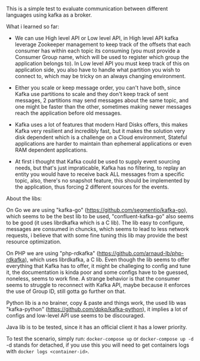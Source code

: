 This is a simple test to evaluate communication between different languages using kafka as a broker.

What i learned so far:
- We can use High level API or Low level API, in High level API kafka leverage Zookeeper management to keep track of the offsets that each consumer has within each topic its consuming (you must provide a Consumer Group name, which will be used to register which group the application belongs to). In Low level API you must keep track of this on application side, you also have to handle what partition you wish to connect to, which may be tricky on an always changing environment.

- Either you scale or keep message order, you can't have both, since Kafka use partitions to scale and they don't keep track of sent messages, 2 partitions may send messages about the same topic, and one might be faster than the other, sometimes making newer messages reach the application before old messages.

- Kafka uses a lot of features that modern Hard Disks offers, this makes Kafka very resilient and incredibly fast, but it makes the solution very disk dependent which is a challenge on a Cloud environment, Stateful applications are harder to maintain than ephemeral applications or even RAM dependent applications.

- At first i thought that Kafka could be used to supply event sourcing needs, but that's just impraticable, Kafka has no filtering, to replay an entity you would have to receive back ALL messages from a specific topic, also, there's no snapshot feature, this should be implemented by the application, thus forcing 2 different sources for the events.

About the libs:

On Go we are using "kafka-go" (https://github.com/segmentio/kafka-go), which seems to be the best lib to be used, "confluent-kafka-go" also seems to be good (it uses librdkafka which is a C lib). The lib easy to configure, messages are consumed in chuncks, which seems to lead to less network requests, i believe that with some fine tuning this lib may provide the best resource optimization.

On PHP we are using "php-rdkafka" (https://github.com/arnaud-lb/php-rdkafka), which uses librdkafka, a C lib. Even though the lib seems to offer everything that Kafka has to offer, it might be challeging to config and tune it, the documentation is kinda poor and some configs have to be guessed, noneless, seems to work fine. A strange behavior is that the consumer seems to struggle to reconnect with Kafka API, maybe because it enforces the use of Group ID, still gotta go further on that.

Python lib is a no brainer, copy & paste and things work, the used lib was "kafka-python" (https://github.com/dpkp/kafka-python), it implies a lot of configs and low-level API use seems to be discouraged.

Java lib is to be tested, since it has an official client it has a lower priority.

To test the scenario, simply run:
`docker-compose up` or `docker-compose up -d`
-d stands for detached, if you use this you will need to get containers logs with `docker logs <container-id>`.
